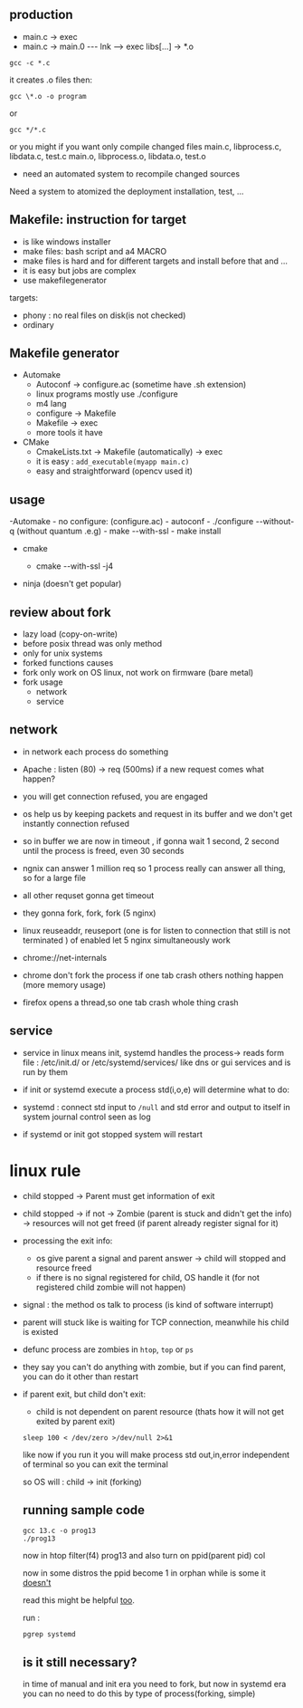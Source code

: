 ## production
- main.c -> exec
- main.c -> main.0 --- lnk --> exec
    libs[...] -> *.o
```
gcc -c *.c
```
it creates .o files then:
```
gcc \*.o -o program
```
or
```
gcc */*.c
```
or you might if you want only compile changed files
main.c, libprocess.c, libdata.c, test.c
main.o, libprocess.o, libdata.o, test.o

- need an automated system to recompile changed sources

Need a system to atomized the deployment installation, test, ...

## Makefile: instruction for target
- is like windows installer
- make files: bash script and a4 MACRO
- make files is hard and for different targets and install before that and ...
- it is easy but jobs are complex
- use makefilegenerator

targets:
- phony : no real files on disk(is not checked)
- ordinary

## Makefile generator
- Automake
    - Autoconf -> configure.ac (sometime have .sh extension)
    - linux programs mostly use ./configure
    - m4 lang
    - configure -> Makefile 
    - Makefile -> exec
    - more tools it have
- CMake
    - CmakeLists.txt -> Makefile (automatically) -> exec
    - it is easy : `add_executable(myapp main.c)`
    - easy and straightforward (opencv used it)


## usage
-Automake
    - no configure: (configure.ac)
    - autoconf
        - ./configure --without-q  (without quantum .e.g)
        - make --with-ssl
        - make install
- cmake
    - cmake --with-ssl -j4

- ninja (doesn't get popular)


## review about fork
- lazy load (copy-on-write)
- before posix thread was only method
- only for unix systems
- forked functions causes 
- fork only work on OS linux, not work on firmware (bare metal)
- fork usage
    - network
    - service

## network
- in network each process do something
- Apache : listen (80) -> req  (500ms) if a new request comes what happen?
- you will get connection refused, you are engaged
- os help us by keeping packets and request in its buffer and we don't get instantly connection refused 
- so in buffer we are now in timeout , if gonna wait 1 second, 2 second until the process is freed, even 30 seconds
- ngnix can answer 1 million req so 1 process really can answer all thing, so for a large file
- all other requset gonna get timeout

- they gonna fork, fork, fork (5 nginx)
- linux reuseaddr, reuseport (one is for listen to connection that still is not terminated ) of enabled let 5 nginx simultaneously work

- chrome://net-internals
- chrome don't fork the process  if one tab crash others nothing happen (more memory usage)
- firefox opens a thread,so one tab crash whole thing crash



## service
- service in linux means init, systemd handles the process-> reads form file : /etc/init.d/ or /etc/systemd/services/ like dns or gui services and is run by them

- if init or systemd execute a process std(i,o,e) will determine what to do:
- systemd : connect std input to `/null` and std error and output to itself in system journal control seen as log

- if systemd or init got stopped system will restart

# linux rule
- child stopped -> Parent must get information of exit
- child stopped -> if not -> Zombie (parent is stuck and didn't get the info) -> resources will not get freed (if parent already register signal for it)
- processing the exit info:
    - os give parent a signal and parent answer -> child will stopped and resource freed
    - if there is no signal registered  for child, OS handle it (for not registered child zombie will not happen)
- signal : the method os talk to process (is kind of software interrupt)
- parent will stuck like is waiting for TCP connection, meanwhile his child is existed
- defunc process are zombies in `htop`, `top` or `ps`


- they say you can't do anything with zombie, but if you can find parent, you can do it other than restart 


- if parent exit, but child don't exit:
    - child is not dependent on parent resource (thats how it will not get exited by parent exit)

    ```
    sleep 100 < /dev/zero >/dev/null 2>&1
    ```
    like now if you run it you will make process std out,in,error independent of terminal so you can exit the terminal

    so OS will : child -> init (forking)


    ## running sample code
    ```
    gcc 13.c -o prog13
    ./prog13
    ```
    now in htop filter(f4) prog13 and also turn on ppid(parent pid) col
    


    now in some distros the ppid become 1 in orphan while is some it [doesn't](https://stackoverflow.com/questions/77070933/why-are-orphaned-child-processes-not-adopted-by-pid-1-in-linux-like-it-is-claim)

    read this might be helpful [too](https://stackoverflow.com/questions/40424031/why-do-processes-i-fork-get-systemd-as-their-parent).

    run :
    ```
    pgrep systemd
    ```

    ## is it still necessary?
    in time of manual and init era you need to fork, but now in systemd era you can no need to do this by type of process(forking, simple)